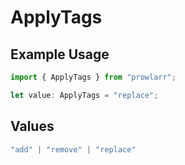 # ApplyTags

## Example Usage

```typescript
import { ApplyTags } from "prowlarr";

let value: ApplyTags = "replace";
```

## Values

```typescript
"add" | "remove" | "replace"
```